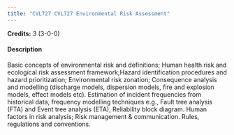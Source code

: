 ```yaml
---
title: "CVL727 CVL727 Environmental Risk Assessment"
---
```

**Credits:** 3 (3-0-0)

#### Description
Basic concepts of environmental risk and definitions; Human health risk and ecological risk assessment framework;Hazard identification procedures and hazard prioritization; Environmental risk zonation; Consequence analysis and modelling (discharge models, dispersion models, fire and explosion models, effect models etc). Estimation of incident frequencies from historical data, frequency modelling techniques e.g., Fault tree analysis (FTA) and Event tree analysis (ETA), Reliability block diagram. Human factors in risk analysis; Risk management & communication. Rules, regulations and conventions.